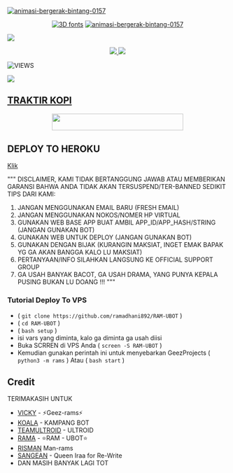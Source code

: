 <a href="https://www.gambaranimasi.org/cat-bintang-280.htm"><img src="https://www.gambaranimasi.org/data/media/280/animasi-bergerak-bintang-0157.gif" border="0" alt="animasi-bergerak-bintang-0157" /></a>
    <p align="center"> 
<a href="https://t.me/ramsupportt"><img src="https://see.fontimg.com/api/renderfont4/2O6xe/eyJyIjoiZnMiLCJoIjoxOTUsInciOjMwMDAsImZzIjo2NSwiZmdjIjoiIzAwMDAwMCIsImJnYyI6IiNGRkZGRkYiLCJ0IjoxfQ/UkFNIFVCT1Q/organical-personal-use-bold-italic.png" alt="3D fonts"></a>
<a href="https://www.gambaranimasi.org/cat-bintang-280.htm"><img src="https://www.gambaranimasi.org/data/media/280/animasi-bergerak-bintang-0157.gif" border="0" alt="animasi-bergerak-bintang-0157" /></a>
    <p align="center"> 

<img src="https://telegra.ph/file/fac49608eb86a69f85745.jpg">

<p align="center">
  <a href="https://github.com/ramadhani892/RAM-UBOT/fork">
    <img src="https://img.shields.io/github/forks/ramadhani892/RAM-UBOT?label=Fork&style=social">
    
  </a>
  <a href="https://github.com/ramadhani892/RAM-UBOT">
    <img src="https://img.shields.io/github/stars/ramadhani892/RAM-UBOT?style=social">
  </a>
</p>  

![VIEWS](https://komarev.com/ghpvc/?username=ramadhani892)

<a href="https://t.me/ramsupportt"><img src="https://img.shields.io/badge/KODE%20PENILAIAN-A+-blue.svg?style=for-the-badge&logo=Factor.">

## TRAKTIR KOPI
<p align="center"><a href="https://t.me/userbotch/9"> <img src="https://img.shields.io/badge/TRAKTIR%20KOPI%20TIPIS²-blue?style=flat&logo=Paypal" width="300" height="38.60" /></a></p>


## DEPLOY TO HEROKU
[Klik](https://heroku.com/deploy?template=https://github.com/ramadhani892/RAM-UBOT)

"""
DISCLAIMER,
KAMI TIDAK BERTANGGUNG JAWAB ATAU MEMBERIKAN GARANSI BAHWA ANDA TIDAK AKAN TERSUSPEND/TER-BANNED
SEDIKIT TIPS DARI KAMI:
1. JANGAN MENGGUNAKAN EMAIL BARU (FRESH EMAIL)
2. JANGAN MENGGUNAKAN NOKOS/NOMER HP VIRTUAL
3. GUNAKAN WEB BASE APP BUAT AMBIL APP_ID/APP_HASH/STRING (JANGAN GUNAKAN BOT)
4. GUNAKAN WEB UNTUK DEPLOY (JANGAN GUNAKAN BOT)
5. GUNAKAN DENGAN BIJAK (KURANGIN MAKSIAT, INGET EMAK BAPAK YG GA AKAN BANGGA KALO LU MAKSIAT)
6. PERTANYAAN/INFO SILAHKAN LANGSUNG KE OFFICIAL SUPPORT GROUP
7. GA USAH BANYAK BACOT, GA USAH DRAMA, YANG PUNYA KEPALA PUSING BUKAN LU DOANG !!!
"""

### Tutorial Deploy To VPS

-  ( `git clone https://github.com/ramadhani892/RAM-UBOT` )
-  ( `cd RAM-UBOT` )
-  ( `bash setup` )
-  isi vars yang diminta, kalo ga diminta ga usah diisi
-  Buka SCRREN di VPS Anda ( `screen -S RAM-UBOT` )
-  Kemudian gunakan perintah ini untuk menyebarkan GeezProjects ( `python3 -m rams` ) Atau ( `bash start` )
    
    
## Credit
TERIMAKASIH UNTUK

*   [VICKY](https://t.me/vckyaz) - ⚡Geez-rams⚡
*   [KOALA](https://t.me/manusiarakitann) - KAMPANG BOT
*   [TEAMULTROID](https://github.com/TeamUltroid) - ULTROID
*   [RAMA](https://t.me/merdhni) - ⭐RAM - UBOT⭐
*   [RISMAN](https://github.com/mrismanaziz/Man-rams) Man-rams
*   [SANGEAN](https://github.com/SangeanSquad) - Queen Iraa for Re-Write
*    DAN MASIH BANYAK LAGI TOT
